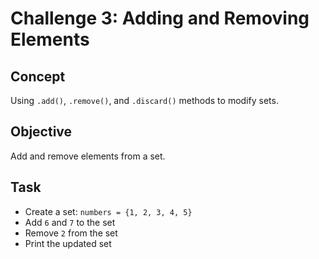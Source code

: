 
# Challenge 3: Adding and Removing Elements

## Concept  
Using `.add()`, `.remove()`, and `.discard()` methods to modify sets.

## Objective  
Add and remove elements from a set.

## Task  
- Create a set: `numbers = {1, 2, 3, 4, 5}`
- Add `6` and `7` to the set
- Remove `2` from the set
- Print the updated set



